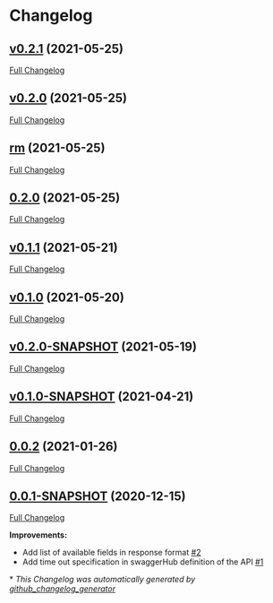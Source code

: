 # Changelog

## [v0.2.1](https://github.com/NASA-PDS/pds-api-javalib/tree/v0.2.1) (2021-05-25)

[Full Changelog](https://github.com/NASA-PDS/pds-api-javalib/compare/v0.2.0...v0.2.1)

## [v0.2.0](https://github.com/NASA-PDS/pds-api-javalib/tree/v0.2.0) (2021-05-25)

[Full Changelog](https://github.com/NASA-PDS/pds-api-javalib/compare/rm...v0.2.0)

## [rm](https://github.com/NASA-PDS/pds-api-javalib/tree/rm) (2021-05-25)

[Full Changelog](https://github.com/NASA-PDS/pds-api-javalib/compare/0.2.0...rm)

## [0.2.0](https://github.com/NASA-PDS/pds-api-javalib/tree/0.2.0) (2021-05-25)

[Full Changelog](https://github.com/NASA-PDS/pds-api-javalib/compare/v0.1.1...0.2.0)

## [v0.1.1](https://github.com/NASA-PDS/pds-api-javalib/tree/v0.1.1) (2021-05-21)

[Full Changelog](https://github.com/NASA-PDS/pds-api-javalib/compare/v0.1.0...v0.1.1)

## [v0.1.0](https://github.com/NASA-PDS/pds-api-javalib/tree/v0.1.0) (2021-05-20)

[Full Changelog](https://github.com/NASA-PDS/pds-api-javalib/compare/v0.2.0-SNAPSHOT...v0.1.0)

## [v0.2.0-SNAPSHOT](https://github.com/NASA-PDS/pds-api-javalib/tree/v0.2.0-SNAPSHOT) (2021-05-19)

[Full Changelog](https://github.com/NASA-PDS/pds-api-javalib/compare/v0.1.0-SNAPSHOT...v0.2.0-SNAPSHOT)

## [v0.1.0-SNAPSHOT](https://github.com/NASA-PDS/pds-api-javalib/tree/v0.1.0-SNAPSHOT) (2021-04-21)

[Full Changelog](https://github.com/NASA-PDS/pds-api-javalib/compare/0.0.2...v0.1.0-SNAPSHOT)

## [0.0.2](https://github.com/NASA-PDS/pds-api-javalib/tree/0.0.2) (2021-01-26)

[Full Changelog](https://github.com/NASA-PDS/pds-api-javalib/compare/0.0.1-SNAPSHOT...0.0.2)

## [0.0.1-SNAPSHOT](https://github.com/NASA-PDS/pds-api-javalib/tree/0.0.1-SNAPSHOT) (2020-12-15)

[Full Changelog](https://github.com/NASA-PDS/pds-api-javalib/compare/b83a3ca5ce7e9663040f160fbcb8cee1554806e7...0.0.1-SNAPSHOT)

**Improvements:**

- Add list of available fields in response format [\#2](https://github.com/NASA-PDS/pds-api-javalib/issues/2)
- Add time out specification in swaggerHub definition of the API [\#1](https://github.com/NASA-PDS/pds-api-javalib/issues/1)



\* *This Changelog was automatically generated by [github_changelog_generator](https://github.com/github-changelog-generator/github-changelog-generator)*
